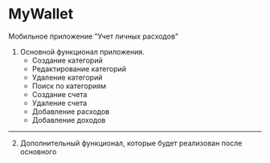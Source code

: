 # MyWallet
Мобильное приложение "Учет личных расходов"


1. Основной функционал приложения. 
	- Создание категорий
	- Редактирование категорий
	- Удаление категорий
	- Поиск по категориям
	- Создание счета 
	- Удаление счета
	- Добавление расходов 
	- Добавление доходов

---
2. Дополнительный функционал, которые будет реализован после основного